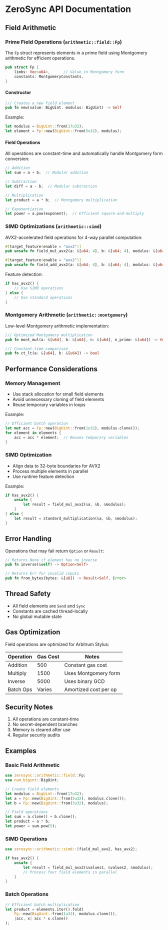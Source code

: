 # ZeroSync API Documentation

## Field Arithmetic

### Prime Field Operations (`arithmetic::field::Fp`)

The `Fp` struct represents elements in a prime field using Montgomery arithmetic for efficient operations.

```rust
pub struct Fp {
    limbs: Vec<u64>,      // Value in Montgomery form
    constants: MontgomeryConstants,
}
```

#### Constructor

```rust
/// Creates a new field element
pub fn new(value: BigUint, modulus: BigUint) -> Self
```

Example:
```rust
let modulus = BigUint::from(17u32);
let element = Fp::new(BigUint::from(5u32), modulus);
```

#### Field Operations

All operations are constant-time and automatically handle Montgomery form conversion:

```rust
// Addition
let sum = a + b;  // Modular addition

// Subtraction
let diff = a - b;  // Modular subtraction

// Multiplication
let product = a * b;  // Montgomery multiplication

// Exponentiation
let power = a.pow(exponent);  // Efficient square-and-multiply
```

### SIMD Optimizations (`arithmetic::simd`)

AVX2-accelerated field operations for 4-way parallel computation:

```rust
#[target_feature(enable = "avx2")]
pub unsafe fn field_mul_avx2(a: &[u64; 4], b: &[u64; 4], modulus: &[u64; 4]) -> [u64; 4]

#[target_feature(enable = "avx2")]
pub unsafe fn field_add_avx2(a: &[u64; 4], b: &[u64; 4], modulus: &[u64; 4]) -> [u64; 4]
```

Feature detection:
```rust
if has_avx2() {
    // Use SIMD operations
} else {
    // Use standard operations
}
```

### Montgomery Arithmetic (`arithmetic::montgomery`)

Low-level Montgomery arithmetic implementation:

```rust
/// Optimized Montgomery multiplication
pub fn mont_mul(a: &[u64], b: &[u64], n: &[u64], n_prime: &[u64]) -> Vec<u64>

/// Constant-time comparison
pub fn ct_lt(a: &[u64], b: &[u64]) -> bool
```

## Performance Considerations

### Memory Management

- Use stack allocation for small field elements
- Avoid unnecessary cloning of field elements
- Reuse temporary variables in loops

Example:
```rust
// Efficient batch operation
let mut acc = Fp::new(BigUint::from(1u32), modulus.clone());
for element in elements {
    acc = acc * element;  // Reuses temporary variables
}
```

### SIMD Optimization

- Align data to 32-byte boundaries for AVX2
- Process multiple elements in parallel
- Use runtime feature detection

Example:
```rust
if has_avx2() {
    unsafe {
        let result = field_mul_avx2(&a, &b, &modulus);
    }
} else {
    let result = standard_multiplication(&a, &b, &modulus);
}
```

## Error Handling

Operations that may fail return `Option` or `Result`:

```rust
// Returns None if element has no inverse
pub fn inverse(&self) -> Option<Self>

// Returns Err for invalid inputs
pub fn from_bytes(bytes: &[u8]) -> Result<Self, Error>
```

## Thread Safety

- All field elements are `Send` and `Sync`
- Constants are cached thread-locally
- No global mutable state

## Gas Optimization

Field operations are optimized for Arbitrum Stylus:

| Operation    | Gas Cost | Notes                    |
|-------------|----------|--------------------------|
| Addition    | 500      | Constant gas cost        |
| Multiply    | 1500     | Uses Montgomery form     |
| Inverse     | 5000     | Uses binary GCD         |
| Batch Ops   | Varies   | Amortized cost per op   |

## Security Notes

1. All operations are constant-time
2. No secret-dependent branches
3. Memory is cleared after use
4. Regular security audits

## Examples

### Basic Field Arithmetic

```rust
use zerosync::arithmetic::field::Fp;
use num_bigint::BigUint;

// Create field elements
let modulus = BigUint::from(17u32);
let a = Fp::new(BigUint::from(5u32), modulus.clone());
let b = Fp::new(BigUint::from(3u32), modulus);

// Field operations
let sum = a.clone() + b.clone();
let product = a * b;
let power = sum.pow(5);
```

### SIMD Operations

```rust
use zerosync::arithmetic::simd::{field_mul_avx2, has_avx2};

if has_avx2() {
    unsafe {
        let result = field_mul_avx2(&values1, &values2, &modulus);
        // Process four field elements in parallel
    }
}
```

### Batch Operations

```rust
// Efficient batch multiplication
let product = elements.iter().fold(
    Fp::new(BigUint::from(1u32), modulus.clone()),
    |acc, x| acc * x.clone()
);
``` 